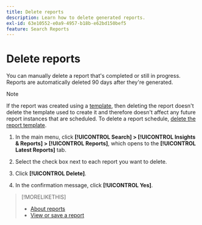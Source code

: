 ```yaml
---
title: Delete reports
description: Learn how to delete generated reports.
exl-id: 63e10552-e0a9-4957-b18b-e62bd150bef5
feature: Search Reports
---
```

# Delete reports

You can manually delete a report that's completed or still in progress. Reports are automatically deleted 90 days after they're generated.

>[!NOTE]
>
>If the report was created using a [template](/help/search-social-commerce/reports/automation/templates/template-about.md), then deleting the report doesn't delete the template used to create it and therefore doesn't affect any future report instances that are scheduled. To delete a report schedule, [delete the report template](/help/search-social-commerce/reports/automation/templates/template-delete.md).

1. In the main menu, click **[!UICONTROL Search] > [!UICONTROL Insights & Reports] > [!UICONTROL Reports]**, which opens to the **[!UICONTROL Latest Reports]** tab.

1. Select the check box next to each report you want to delete.

1. Click **[!UICONTROL Delete]**.

1. In the confirmation message, click **[!UICONTROL Yes]**.

>[!MORELIKETHIS]
>
>* [About reports](/help/search-social-commerce/reports/report-about.md)
>* [View or save a report](/help/search-social-commerce/reports/management/report-view-save.md)
